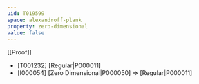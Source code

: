 ```yaml
---
uid: T019599
space: alexandroff-plank
property: zero-dimensional
value: false
---
```

[[Proof]]

* [T001232] [Regular|P000011]
* [I000054] [Zero Dimensional|P000050] => [Regular|P000011]

